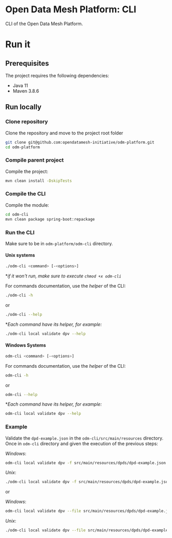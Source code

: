 # Open Data Mesh Platform: CLI

CLI of the Open Data Mesh Platform.

# Run it

## Prerequisites
The project requires the following dependencies:
* Java 11
* Maven 3.8.6

## Run locally

### Clone repository
Clone the repository and move to the project root folder

```bash
git clone git@github.com:opendatamesh-initiative/odm-platform.git
cd odm-platform
```
### Compile parent project
Compile the project:

```bash
mvn clean install -DskipTests
```

### Compile the CLI
Compile the module:

```bash
cd odm-cli
mvn clean package spring-boot:repackage
```

### Run the CLI
Make sure to be in `odm-platform/odm-cli` directory.

#### Unix systems
```bash
./odm-cli <command> [-<options>]
```
*_if it won't run, make sure to execute `chmod +x odm-cli`_

For commands documentation, use the _helper_ of the CLI:
```bash
./odm-cli -h
```
or
```bash
./odm-cli --help
```
*_Each command have its helper, for example:_
```bash
./odm-cli local validate dpv --help
```

#### Windows Systems
```bash
odm-cli <command> [-<options>]
```
For commands documentation, use the _helper_ of the CLI:
```bash
odm-cli -h
```
or
```bash
odm-cli --help
```
*_Each command have its helper, for example:_
```bash
odm-cli local validate dpv --help
```

### Example
Validate the `dpd-example.json` in the `odm-cli/src/main/resources` directory.
Once in `odm-cli` directory and given the execution of the previous steps:

_Windows_:
```bash
odm-cli local validate dpv -f src/main/resources/dpds/dpd-example.json
```
_Unix_:
```bash
./odm-cli local validate dpv -f src/main/resources/dpds/dpd-example.json
```
or

_Windows_:
```bash
odm-cli local validate dpv --file src/main/resources/dpds/dpd-example.json
```
_Unix_:
```bash
./odm-cli local validate dpv --file src/main/resources/dpds/dpd-example.json
```